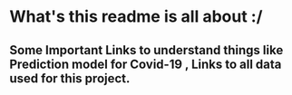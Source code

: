 # What's this readme is all about :/

## Some Important Links to understand things like Prediction model for Covid-19 , Links to all data used for this project.

